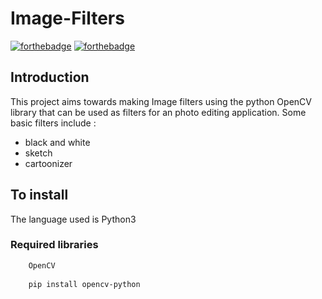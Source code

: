 # Image-Filters

[![forthebadge](https://forthebadge.com/images/badges/made-with-python.svg)](https://forthebadge.com)
[![forthebadge](https://forthebadge.com/images/badges/built-with-love.svg)](https://forthebadge.com)

## Introduction

This project aims towards making Image filters using the python OpenCV library that can be used as filters for an photo editing application.
Some basic filters include : 
- black and white
- sketch 
- cartoonizer

## To install
The language used is Python3
  
  ### Required libraries
  ```sh
      OpenCV
      
      pip install opencv-python
```

